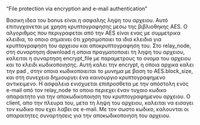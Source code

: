 “File protection via encryption and e-mail authentication”

Βασικη ιδεα του bonus είναι η ασφαλης ληψη του αρχειου. Αυτό επιτυγχανεται με χρηση κρυπτογραφησης μεσω της βιβλιοθηκης AES.
 Ο αλγοριθμος που περιγραφεται από την ΑΕS είναι ενας με συμμετρικα κλειδια, το οποιο σημαινει ότι χρησιμοποιει τα ιδια κλειδια για κρυπτογραφηση του αρχειου και αποκρυπτογραφηση του.
Στο relay_node, στη συναρτηση download η οποια πραγματοποιει τη ληψη του αρχειου, καλειται η συναρτηση encrypt_file με παραμετρους το ονομα του αρχειου και το κλειδι κωδικοποιησης. Αυτή καλει την encrypt, η οποια αρχικα καλει την pad , στην οποια κωδικοποιειται το μυνημα με βαση το AES.block_size, και στη συνεχεια δημιουργει ένα καινουργιο κρυπτογραφημενο αντικειμενο.
Η ασφαλεια ενισχυεται επιπροσθετα με την απόστολη ενός e-mail από τον  relay_node το οποιο περιεχει έναν τυχαιο κωδικο απαραιτητο για την αποκωδικοποιηση του κρυπτογραφημενου αρχειου.
Ο client, απο την πλευρα του, μετα τη ληψη του αρχειου, καλειται να εισαγει τον κωδικο που εχει λαβει σε e-mail. Με τον σωστο κωδικο, καλουνται οι απαραιτητες συναρτησεις για την αποκωδικοποιηση του αρχειου.
